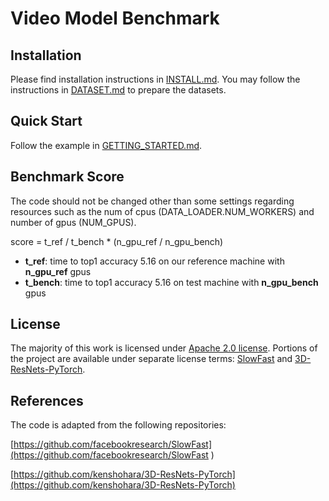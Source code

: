 # Video Model Benchmark



## Installation

Please find installation instructions in [INSTALL.md](INSTALL.md). You may follow the instructions in [DATASET.md](sgs/datasets/DATASET.md) to prepare the datasets.

## Quick Start

Follow the example in [GETTING_STARTED.md](GETTING_STARTED.md).

## Benchmark Score
The code should not be changed other than some settings regarding resources such as the num of cpus (DATA_LOADER.NUM_WORKERS) and number of gpus (NUM_GPUS).

score = t_ref / t_bench * (n_gpu_ref / n_gpu_bench)

- **t_ref**: time to top1 accuracy 5.16 on our reference machine with **n_gpu_ref** gpus
- **t_bench**: time to top1 accuracy 5.16 on test machine with **n_gpu_bench** gpus



## License
The majority of this work is licensed under [Apache 2.0 license](LICENSE). Portions of the project are available under separate license terms: [SlowFast](https://github.com/facebookresearch/SlowFast) and [3D-ResNets-PyTorch](https://github.com/kenshohara/3D-ResNets-PyTorch).


## References
The code is adapted from the following repositories:

[https://github.com/facebookresearch/SlowFast](https://github.com/facebookresearch/SlowFast )

[https://github.com/kenshohara/3D-ResNets-PyTorch](https://github.com/kenshohara/3D-ResNets-PyTorch)
